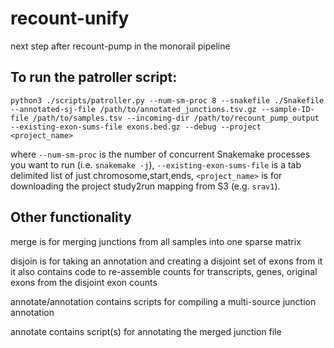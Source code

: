 # recount-unify
next step after recount-pump in the monorail pipeline

## To run the patroller script:
`python3 ./scripts/patroller.py --num-sm-proc 8 --snakefile ./Snakefile --annotated-sj-file /path/to/annotated_junctions.tsv.gz --sample-ID-file /path/to/samples.tsv --incoming-dir /path/to/recount_pump_output --existing-exon-sums-file exons.bed.gz --debug --project <project_name>`

where `--num-sm-proc` is the number of concurrent Snakemake processes you want to run (i.e. `snakemake -j`),
`--existing-exon-sums-file` is a tab delimited list of just chromosome,start,ends,
`<project_name>` is for downloading the project study2run mapping from S3 (e.g. `srav1`).

## Other functionality

merge is for merging junctions from all samples into one sparse matrix

disjoin is for taking an annotation and creating a disjoint set of exons from it
it also contains code to re-assemble counts for transcripts, genes, original exons from the disjoint exon counts

annotate/annotation contains scripts for compiling a multi-source junction annotation

annotate contains script(s) for annotating the merged junction file
